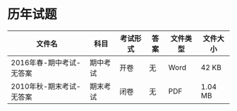 # 历年试题

文件名|科目|考试形式|答案|文件类型|文件大小
---|---|---|---|---|---|
2016年春-期中考试-无答案|期中考试|开卷|无|Word|42 KB
2010年秋-期末考试-无答案|期末考试|闭卷|无|PDF|1.04 MB
